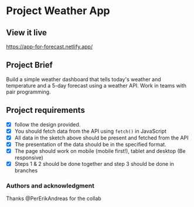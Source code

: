 # Project Weather App

## View it live
https://app-for-forecast.netlify.app/

## Project Brief
Build a simple weather dashboard that tells today's weather and temperature and a 5-day forecast using a weather API. Work in teams with pair programming. 

## Project requirements 

- [x] follow the design provided. 
- [x] You should fetch data from the API using `fetch()` in JavaScript
- [x] All data in the sketch above should be present and fetched from the API
- [x] The presentation of the data should be in the specified format.
- [x] The page should work on mobile (mobile first!), tablet and desktop (Be responsive)
- [x] Steps 1 & 2 should be done together and step 3 should be done in branches

### Authors and acknowledgment  

Thanks @PerErikAndreas for the collab 
